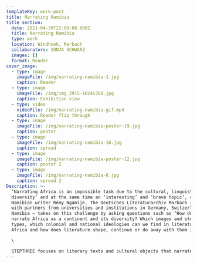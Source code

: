 ```yaml
---
templateKey: work-post
title: Narrating Namibia
title section:
  date: 2021-04-30T22:00:00.000Z
  title: Narrating Namibia
  type: work
  location: Windhoek, Marbach
  collaborators: SONJA SCHWARZ
  images: []
  format: Reader
cover_image:
  - type: image
    imageFile: /img/narrating-namibia-1.jpg
    caption: Reader
  - type: image
    imageFile: /img/img_2915-1024x768.jpg
    caption: Exhibition view
  - type: video
    videoFile: /img/narrating-namibia-gif.mp4
    caption: Reader flip through
  - type: image
    imageFile: /img/narrating-namibia-poster-19.jpg
    caption: poster
  - type: image
    imageFile: /img/narrating-namibia-10.jpg
    caption: spread
  - type: image
    imageFile: /img/narrating-namibia-poster-12.jpg
    caption: poster 2
  - type: image
    imageFile: /img/narrating-namibia-6.jpg
    caption: spread 2
Description: >-
  ‘Narrating Africa is an impossible task due to the cultural, linguistic
  diversity’ and at the same time an ‘interesting’ and ‘brave topic’, reflects
  Namibian writer Rémy Ngamije. The Deutsches Literaturarchiv Marbach – together
  with partners from universities and institutions in Germany, Switzerland and
  Namibia – takes on this challenge by asking questions such as ‘How do we
  narrate Africa as a continent and its diversity? Which images and stereo
  types, which colonial and national ideologies can we find in literature about
  Africa and how does literature shape, continue or do away with them in turn?’\

  \

  STEPTHREE focuses on literary texts and cultural objects that narrate Namibia. The selection of texts portrays the multilingual Namibian society. Together, texts and objects represent snapshots of Namibian literature and culture. Scholars and writers discuss and contextualise their meaning and narration, but also raise further questions. Come and see for yourself.
---
```

